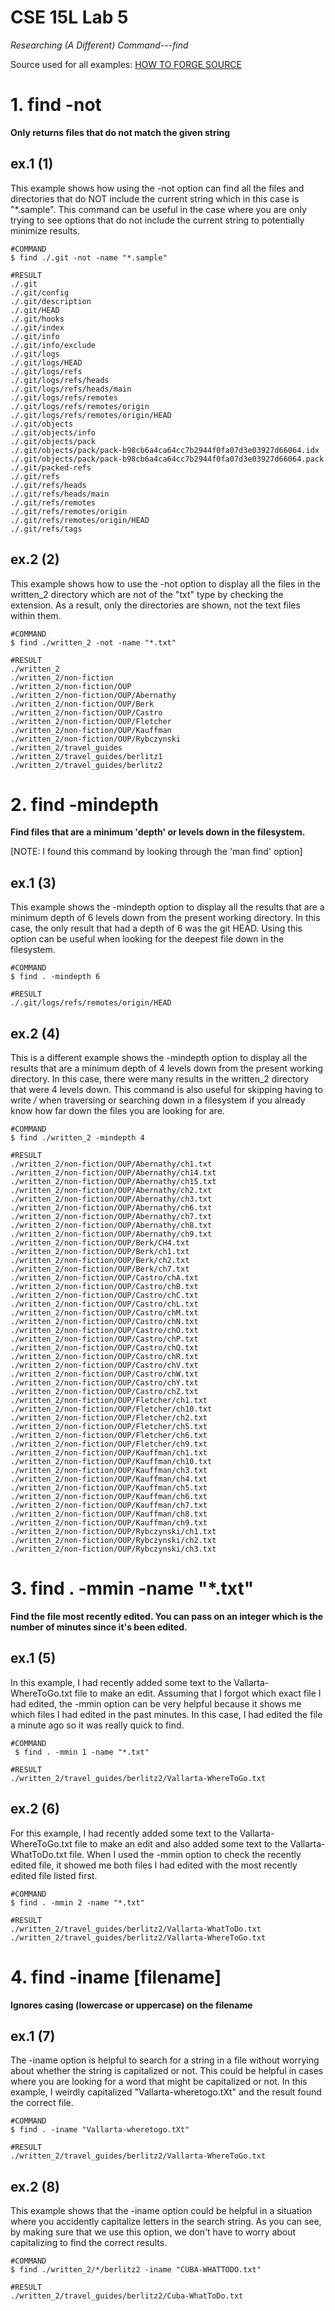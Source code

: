 # CSE 15L Lab 5

*Researching (A Different) Command---find*

Source used for all examples: [HOW TO FORGE SOURCE](https://www.howtoforge.com/tutorial/linux-find-command/)

# 1. find -not
**Only returns files that do not match the given string**

## ex.1 (1)
This example shows how using the -not option can find all the files and directories that do NOT include the current string which in this case is "*.sample". This command can be useful in the case where you are only trying to see options that do not include the current string to potentially minimize results.
```
#COMMAND
$ find ./.git -not -name "*.sample"

#RESULT
./.git
./.git/config
./.git/description
./.git/HEAD
./.git/hooks
./.git/index
./.git/info
./.git/info/exclude
./.git/logs
./.git/logs/HEAD
./.git/logs/refs
./.git/logs/refs/heads
./.git/logs/refs/heads/main
./.git/logs/refs/remotes
./.git/logs/refs/remotes/origin
./.git/logs/refs/remotes/origin/HEAD
./.git/objects
./.git/objects/info
./.git/objects/pack
./.git/objects/pack/pack-b98cb6a4ca64cc7b2944f0fa07d3e03927d66064.idx
./.git/objects/pack/pack-b98cb6a4ca64cc7b2944f0fa07d3e03927d66064.pack
./.git/packed-refs
./.git/refs
./.git/refs/heads
./.git/refs/heads/main
./.git/refs/remotes
./.git/refs/remotes/origin
./.git/refs/remotes/origin/HEAD
./.git/refs/tags
```

## ex.2 (2)
This example shows how to use the -not option to display all the files in the written_2 directory which are not of the "txt" type by checking the extension. As a result, only the directories are shown, not the text files within them.
```
#COMMAND
$ find ./written_2 -not -name "*.txt"

#RESULT
./written_2
./written_2/non-fiction
./written_2/non-fiction/OUP
./written_2/non-fiction/OUP/Abernathy
./written_2/non-fiction/OUP/Berk
./written_2/non-fiction/OUP/Castro
./written_2/non-fiction/OUP/Fletcher
./written_2/non-fiction/OUP/Kauffman
./written_2/non-fiction/OUP/Rybczynski
./written_2/travel_guides
./written_2/travel_guides/berlitz1
./written_2/travel_guides/berlitz2
```

# 2. find -mindepth <NUM>
**Find files that are a minimum 'depth' or levels down in the filesystem.**

[NOTE: I found this command by looking through the 'man find' option]
 

## ex.1 (3)
This example shows the -mindepth option to display all the results that are a minimum depth of 6 levels down from the present working directory. In this case, the only result that had a depth of 6 was the git HEAD. Using this option can be useful when looking for the deepest file down in the filesystem.
```
#COMMAND
$ find . -mindepth 6

#RESULT
./.git/logs/refs/remotes/origin/HEAD
```

## ex.2 (4)
This is a different example shows the -mindepth option to display all the results that are a minimum depth of 4 levels down from the present working directory. In this case, there were many results in the written_2 directory that were 4 levels down. This command is also useful for skipping having to write */* when traversing or searching down in a filesystem if you already know how far down the files you are looking for are.
```
#COMMAND
$ find ./written_2 -mindepth 4

#RESULT
./written_2/non-fiction/OUP/Abernathy/ch1.txt
./written_2/non-fiction/OUP/Abernathy/ch14.txt
./written_2/non-fiction/OUP/Abernathy/ch15.txt
./written_2/non-fiction/OUP/Abernathy/ch2.txt
./written_2/non-fiction/OUP/Abernathy/ch3.txt
./written_2/non-fiction/OUP/Abernathy/ch6.txt
./written_2/non-fiction/OUP/Abernathy/ch7.txt
./written_2/non-fiction/OUP/Abernathy/ch8.txt
./written_2/non-fiction/OUP/Abernathy/ch9.txt
./written_2/non-fiction/OUP/Berk/CH4.txt
./written_2/non-fiction/OUP/Berk/ch1.txt
./written_2/non-fiction/OUP/Berk/ch2.txt
./written_2/non-fiction/OUP/Berk/ch7.txt
./written_2/non-fiction/OUP/Castro/chA.txt
./written_2/non-fiction/OUP/Castro/chB.txt
./written_2/non-fiction/OUP/Castro/chC.txt
./written_2/non-fiction/OUP/Castro/chL.txt
./written_2/non-fiction/OUP/Castro/chM.txt
./written_2/non-fiction/OUP/Castro/chN.txt
./written_2/non-fiction/OUP/Castro/chO.txt
./written_2/non-fiction/OUP/Castro/chP.txt
./written_2/non-fiction/OUP/Castro/chQ.txt
./written_2/non-fiction/OUP/Castro/chR.txt
./written_2/non-fiction/OUP/Castro/chV.txt
./written_2/non-fiction/OUP/Castro/chW.txt
./written_2/non-fiction/OUP/Castro/chY.txt
./written_2/non-fiction/OUP/Castro/chZ.txt
./written_2/non-fiction/OUP/Fletcher/ch1.txt
./written_2/non-fiction/OUP/Fletcher/ch10.txt
./written_2/non-fiction/OUP/Fletcher/ch2.txt
./written_2/non-fiction/OUP/Fletcher/ch5.txt
./written_2/non-fiction/OUP/Fletcher/ch6.txt
./written_2/non-fiction/OUP/Fletcher/ch9.txt
./written_2/non-fiction/OUP/Kauffman/ch1.txt
./written_2/non-fiction/OUP/Kauffman/ch10.txt
./written_2/non-fiction/OUP/Kauffman/ch3.txt
./written_2/non-fiction/OUP/Kauffman/ch4.txt
./written_2/non-fiction/OUP/Kauffman/ch5.txt
./written_2/non-fiction/OUP/Kauffman/ch6.txt
./written_2/non-fiction/OUP/Kauffman/ch7.txt
./written_2/non-fiction/OUP/Kauffman/ch8.txt
./written_2/non-fiction/OUP/Kauffman/ch9.txt
./written_2/non-fiction/OUP/Rybczynski/ch1.txt
./written_2/non-fiction/OUP/Rybczynski/ch2.txt
./written_2/non-fiction/OUP/Rybczynski/ch3.txt
```

# 3. find . -mmin <MIN> -name "*.txt"
**Find the file most recently edited. You can pass on an integer <MIN> which is the number of minutes since it's been edited.**

## ex.1 (5)
In this example, I had recently added some text to the Vallarta-WhereToGo.txt file to make an edit. Assuming that I forgot which exact file I had edited, the -mmin option can be very helpful because it shows me which files I had edited in the past <MIN> minutes. In this case, I had edited the file a minute ago so it was really quick to find.
```
#COMMAND
 $ find . -mmin 1 -name "*.txt"

#RESULT
./written_2/travel_guides/berlitz2/Vallarta-WhereToGo.txt
```

## ex.2 (6)
For this example, I had recently added some text to the Vallarta-WhereToGo.txt file to make an edit and also added some text to the Vallarta-WhatToDo.txt file. When I used the -mmin option to check the recently edited file, it showed me both files I had edited with the most recently edited file listed first. 
```
#COMMAND
$ find . -mmin 2 -name "*.txt"

#RESULT
./written_2/travel_guides/berlitz2/Vallarta-WhatToDo.txt
./written_2/travel_guides/berlitz2/Vallarta-WhereToGo.txt
```

# 4. find -iname [filename]
**Ignores casing (lowercase or uppercase) on the filename**

## ex.1 (7)
The -iname option is helpful to search for a string in a file without worrying about whether the string is capitalized or not. This could be helpful in cases where you are looking for a word that might be capitalized or not. In this example, I weirdly capitalized "Vallarta-wheretogo.tXt" and the result found the correct file. 
```
#COMMAND
$ find . -iname "Vallarta-wheretogo.tXt"

#RESULT
./written_2/travel_guides/berlitz2/Vallarta-WhereToGo.txt
```

## ex.2 (8)
This example shows that the -iname option could be helpful in a situation where you accidently capitalize letters in the search string. As you can see, by making sure that we use this option, we don't have to worry about capitalizing to find the correct results. 
```
#COMMAND
$ find ./written_2/*/berlitz2 -iname "CUBA-WHATTODO.txt"

#RESULT
./written_2/travel_guides/berlitz2/Cuba-WhatToDo.txt
```
